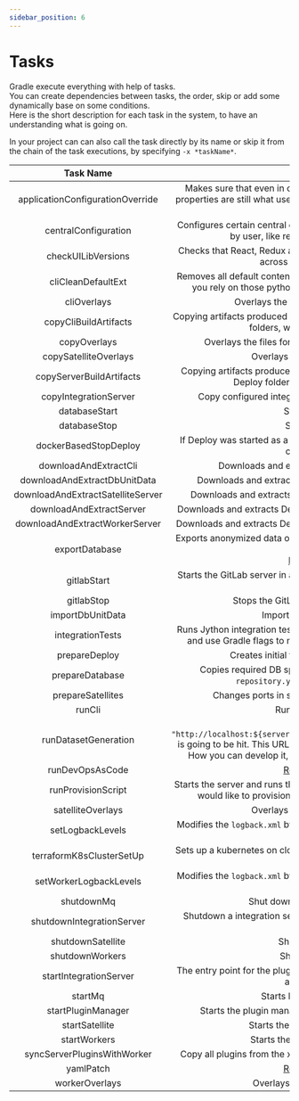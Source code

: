 ```yaml
---
sidebar_position: 6
---
```


# Tasks

Gradle execute everything with help of tasks. <br/>
You can create dependencies between tasks, the order, skip or add some dynamically base on some conditions. <br/>
Here is the short description for each task in the system, to have an understanding what is going on.

In your project can can also call the task directly by its name or skip it from the chain of the task executions,
by specifying `-x *taskName*`.

|Task Name|Description|
| :---: | :---: |
|applicationConfigurationOverride|Makes sure that even in case of overlay for `deployit.conf` certain properties are still what user defined. Like HTTP port or HTTP context root.|
|centralConfiguration|Configures certain central configuration files based on provided data by user, like repository config, workers, etc.|
|checkUILibVersions|Checks that React, Redux and other libraries are of the same version across all UI Deploy modules.|
|cliCleanDefaultExt|Removes all default content from `ext` folder. By default it's enabled. If you rely on those python helper scripts, you have to disable it.|
|cliOverlays|Overlays the files for CLI. [Read more here](./configuration.md#overlays)|
|copyCliBuildArtifacts|Copying artifacts produced inside your project (custom plugin) into CLI folders, which you define yourself.|
|copyOverlays|Overlays the files for the Deploy server. [Read more here](./configuration.md#overlays)|
|copySatelliteOverlays|Overlays the files for the Satellite.|
|copyServerBuildArtifacts|Copying artifacts produced inside your project (custom plugin) into Deploy folders, which you define yourself.|
|copyIntegrationServer|Copy configured integration server to the worker directory.|
|databaseStart|Starts a database.| 
|databaseStop|Stops a database| 
|dockerBasedStopDeploy|If Deploy was started as a docker container, will stop it and clean all created volumes.|
|downloadAndExtractCli|Downloads and extracts Cli from a private Nexus.|
|downloadAndExtractDbUnitData|Downloads and extracts DB Unit Data from a private Nexus.|
|downloadAndExtractSatelliteServer|Downloads and extracts Satellite archive from a private Nexus.|
|downloadAndExtractServer|Downloads and extracts Deploy Server archive from a private Nexus.|
|downloadAndExtractWorkerServer|Downloads and extracts Deploy Worker archive from a private Nexus.|
|exportDatabase|Exports anonymized data of the database with help of DB Unit to XML format. <br/> [Read more here](https://docs.xebialabs.com/v.10.2/deploy/concept/database-anonymizer/)|
|gitlabStart|Starts the GitLab server in a docker image. Can be used to test [Stitch](https://docs.xebialabs.com/v.10.2/deploy/stitch/introduction-to-stitch/) functionality|
|gitlabStop|Stops the GitLab server in a docker image.| 
|importDbUnitData|Imports data into a database|
|integrationTests|Runs Jython integration tests via CLI. You can define certain patterns and use Gradle flags to narrow down the scope of running tests.|
|prepareDeploy|Creates initial folders and `deployit.conf` file| 
|prepareDatabase|Copies required DB specific driver and configures `deploy-repository.yaml` in `centralConfiguration`|
|prepareSatellites|Changes ports in satellite.conf specified by the user|
|runCli|Runs CLI as a process| 
|runDatasetGeneration|The url `"http://localhost:${server.httpPort}/deployit/generate/${dataset}"` is going to be hit. This URL point is not available in Deploy by default. How you can develop it, is going to be described soon in a blog.|
|runDevOpsAsCode|[Read about it here](./configuration.md#dev-ops-as-code)|
|runProvisionScript|Starts the server and runs the provision script. You might need it if you would like to provision the test server prior to running tests.|
|satelliteOverlays|Overlays the files for the Satellite.|
|setLogbackLevels|Modifies the `logback.xml` by amending the levels of logs for specified packages.|
|terraformK8sClusterSetUp|Sets up a kubernetes on cloud depending on provider option ( Default is: "aws").|
|setWorkerLogbackLevels|Modifies the `logback.xml` by amending the levels of logs for specified packages.|
|shutdownMq|Shut downs docker image with MQ| 
|shutdownIntegrationServer|Shutdown a integration server and all dependencies: workers, mq, satellite, etc.|
|shutdownSatellite|Shutdown a satellite.|
|shutdownWorkers|Shutdown a worker.|
|startIntegrationServer|The entry point for the plugin, which starts the integration server with all dependencies.|
|startMq|Starts MQ in a docker image.|
|startPluginManager|Starts the plugin manager. You have to have a CLI for that.|
|startSatellite|Starts the satellite as JDK process.|
|startWorkers|Starts the worker as JDK process.|
|syncServerPluginsWithWorker|Copy all plugins from the xl-deploy to the worker runtime directory.|
|yamlPatch|[Read about it here](./configuration.md#yaml-patches)|
|workerOverlays|Overlays the files for the Worker.|
